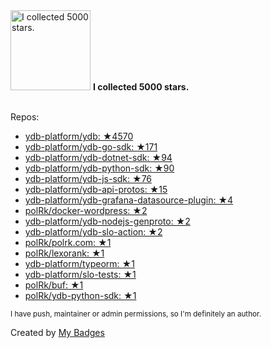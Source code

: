 <img src="https://my-badges.github.io/my-badges/stars-5000.png" alt="I collected 5000 stars." title="I collected 5000 stars." width="128">
<strong>I collected 5000 stars.</strong>
<br><br>

Repos:

* <a href="https://github.com/ydb-platform/ydb">ydb-platform/ydb: ★4570</a>
* <a href="https://github.com/ydb-platform/ydb-go-sdk">ydb-platform/ydb-go-sdk: ★171</a>
* <a href="https://github.com/ydb-platform/ydb-dotnet-sdk">ydb-platform/ydb-dotnet-sdk: ★94</a>
* <a href="https://github.com/ydb-platform/ydb-python-sdk">ydb-platform/ydb-python-sdk: ★90</a>
* <a href="https://github.com/ydb-platform/ydb-js-sdk">ydb-platform/ydb-js-sdk: ★76</a>
* <a href="https://github.com/ydb-platform/ydb-api-protos">ydb-platform/ydb-api-protos: ★15</a>
* <a href="https://github.com/ydb-platform/ydb-grafana-datasource-plugin">ydb-platform/ydb-grafana-datasource-plugin: ★4</a>
* <a href="https://github.com/polRk/docker-wordpress">polRk/docker-wordpress: ★2</a>
* <a href="https://github.com/ydb-platform/ydb-nodejs-genproto">ydb-platform/ydb-nodejs-genproto: ★2</a>
* <a href="https://github.com/ydb-platform/ydb-slo-action">ydb-platform/ydb-slo-action: ★2</a>
* <a href="https://github.com/polRk/polrk.com">polRk/polrk.com: ★1</a>
* <a href="https://github.com/polRk/lexorank">polRk/lexorank: ★1</a>
* <a href="https://github.com/ydb-platform/typeorm">ydb-platform/typeorm: ★1</a>
* <a href="https://github.com/ydb-platform/slo-tests">ydb-platform/slo-tests: ★1</a>
* <a href="https://github.com/polRk/buf">polRk/buf: ★1</a>
* <a href="https://github.com/polRk/ydb-python-sdk">polRk/ydb-python-sdk: ★1</a>

<sup>I have push, maintainer or admin permissions, so I'm definitely an author.<sup>



Created by <a href="https://github.com/my-badges/my-badges">My Badges</a>